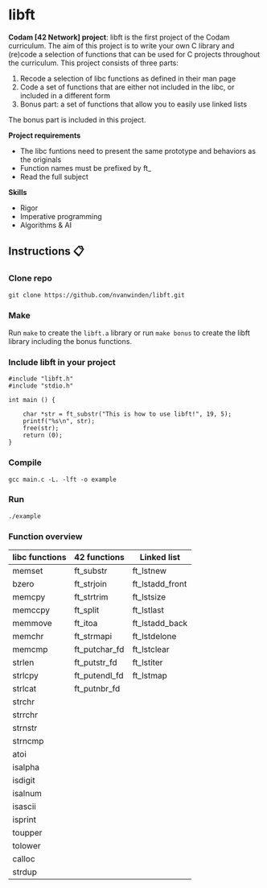 # libft
**Codam [42 Network] project**: libft is the first project of the Codam curriculum. The aim of this project is to write your own C library and (re)code a selection of functions that can be used for C projects throughout the curriculum. This project consists of three parts:

1) Recode a selection of libc functions as defined in their man page
2) Code a set of functions that are either not included in the libc, or included in a different form
3) Bonus part: a set of functions that allow you to easily use linked lists

The bonus part is included in this project.

**Project requirements**

- The libc funtions need to present the same prototype and behaviors as the originals
- Function names must be prefixed by ft_
- Read the full subject

**Skills**
* Rigor
* Imperative programming
* Algorithms & AI

## Instructions :clipboard:

### Clone repo

`git clone https://github.com/nvanwinden/libft.git`

### Make

Run `make` to create the `libft.a` library or run `make bonus` to create the libft library including the bonus functions.

### Include libft in your project

```
#include "libft.h"
#include "stdio.h"

int main () {

	char *str = ft_substr("This is how to use libft!", 19, 5);
	printf("%s\n", str);
	free(str);
	return (0);
}
```

### Compile
`gcc main.c -L. -lft -o example` 

### Run
`./example`

### Function overview

| libc functions | 42 functions | Linked list  |
| ------------- |-------------| -----|
| memset | ft_substr | ft_lstnew |
| bzero | ft_strjoin | ft_lstadd_front |
| memcpy | ft_strtrim | ft_lstsize |
| memccpy |ft_split | ft_lstlast |
| memmove | ft_itoa | ft_lstadd_back |
| memchr | ft_strmapi | ft_lstdelone |
| memcmp | ft_putchar_fd | ft_lstclear |
| strlen | ft_putstr_fd | ft_lstiter |
| strlcpy |ft_putendl_fd | ft_lstmap |
| strlcat | ft_putnbr_fd ||
| strchr |||
| strrchr |||
| strnstr |||
| strncmp |||
| atoi |||
| isalpha |||
| isdigit |||
| isalnum |||
| isascii |||
| isprint |||
| toupper |||
| tolower |||
| calloc |||
| strdup |||
